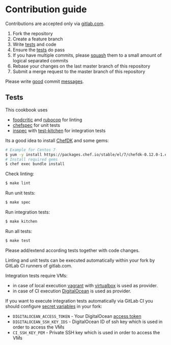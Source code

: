 Contribution guide
==================

Contributions are accepted only via [gitlab.com](https://gitlab.com/artem-sidorenko/chef-rkt).

1. Fork the repository
2. Create a feature branch
3. Write [tests](#tests) and code
4. Ensure the [tests](#tests) do pass
5. If you have multiple commits, please [squash](https://git-scm.com/book/en/Git-Tools-Rewriting-History#Squashing-Commits) them to a small amount of logical separated commits
6. Rebase your changes on the last master branch of this repository
7. Submit a merge request to the master branch of this repository

Please write [good](http://tbaggery.com/2008/04/19/a-note-about-git-commit-messages.html) commit [messages](http://chris.beams.io/posts/git-commit/).

Tests
-----
This cookbook uses
 - [foodcritic](http://www.foodcritic.io/) and [rubocop](http://batsov.com/rubocop/) for linting
 - [chefspec](http://sethvargo.github.io/chefspec/) for unit tests
 - [inspec](https://github.com/chef/inspec) with [test-kitchen](http://kitchen.ci/) for integration tests

Its a good idea to install [ChefDK](https://downloads.chef.io/chef-dk/) and some gems:
```bash
# Example for Centos 7
$ yum -y install https://packages.chef.io/stable/el/7/chefdk-0.12.0-1.el7.x86_64.rpm
# Install required gems
$ chef exec bundle install
```

Check linting:
```bash
$ make lint
```

Run unit tests:
```bash
$ make spec
```

Run integration tests:
```bash
$ make kitchen
```

Run all tests:
```bash
$ make test
```

Please add/extend according tests together with code changes.

Linting and unit tests can be executed automatically within your fork by GitLab CI runners of gitlab.com.

Integration tests require VMs:
 - in case of local execution [vagrant](http://vagrantup.com/) with [virtualbox](http://virtualbox.org/) is used as provider. 
 - in case of CI execution [DigitalOcean](https://www.digitalocean.com/) is used as provider.

If you want to execute integration tests automatically via GitLab CI you should configure [secret variables](http://doc.gitlab.com/ee/ci/variables/README.html#user-defined-variables-secure-variables) in your fork:
 - `DIGITALOCEAN_ACCESS_TOKEN` - Your DigitalOcean [access token](https://www.digitalocean.com/community/tutorials/how-to-use-the-digitalocean-api-v2)
 - `DIGITALOCEAN_SSH_KEY_IDS` - DigitalOcean ID of ssh key which is used in order to access the VMs
 - `CI_SSH_KEY_PEM` - Private SSH key which is used in order to access the VMs
